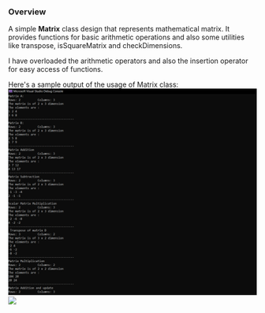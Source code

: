 
<h3>Overview</h3>

A simple <b>Matrix</b> class design that represents mathematical matrix. It provides functions for basic arithmetic operations and also some utilities like transpose, isSquareMatrix and checkDimensions.

I have overloaded the arithmetic operators and also the insertion operator for easy access of functions.

Here's a sample output of the usage of Matrix class:
<img src= "output/output1.png">
<img src = "/output/output2.png">

